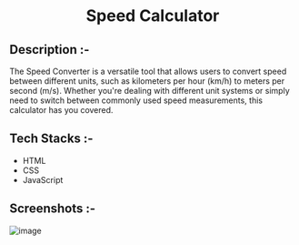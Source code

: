 # <p align="center">Speed Calculator</p>

## Description :-

The Speed Converter is a versatile tool that allows users to convert speed between different units, such as kilometers per hour (km/h) to meters per second (m/s). Whether you're dealing with different unit systems or simply need to switch between commonly used speed measurements, this calculator has you covered.

## Tech Stacks :-

- HTML
- CSS
- JavaScript

## Screenshots :-

![image](https://github.com/Rakesh9100/CalcDiverse/assets/73993775/501aeade-9dd7-4dd9-a99b-ad565af34962)
